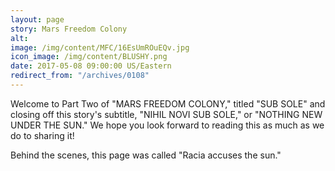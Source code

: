 ```yaml
---
layout: page
story: Mars Freedom Colony
alt:
image: /img/content/MFC/16EsUmROuEQv.jpg
icon_image: /img/content/BLUSHY.png
date: 2017-05-08 09:00:00 US/Eastern
redirect_from: "/archives/0108"
---
```

Welcome to Part Two of "MARS FREEDOM COLONY," titled "SUB SOLE" and closing off this story's subtitle, "NIHIL NOVI SUB SOLE," or "NOTHING NEW UNDER THE SUN." We hope you look forward to reading this as much as we do to sharing it!

Behind the scenes, this page was called "Racia accuses the sun."
